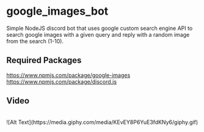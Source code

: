 # google_images_bot
Simple NodeJS discord bot that uses google custom search engine API to search google images with a given query and reply with a random image from the search (1-10).

## Required Packages
https://www.npmjs.com/package/google-images
</br>
https://www.npmjs.com/package/discord.js

## Video
</br>
![Alt Text](https://media.giphy.com/media/KEvEY8P6YuE3fdKNy6/giphy.gif)
